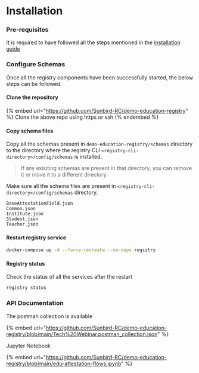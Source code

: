 # Installation

### **Pre-requisites**

It is required to have followed all the steps mentioned in the [installation guide](../../developer-documentation/installation-guide.md)

### Configure Schemas

Once all the registry components have been successfully started, the below steps can be followed.

#### Clone the repository

{% embed url="https://github.com/Sunbird-RC/demo-education-registry" %}
Clone the above repo using https or ssh
{% endembed %}

#### Copy schema files

Copy all the schemas present in `demo-education-registry/schemas` directory to the directory where the registry CLI `<registry-cli-directory>/config/schemas` is installed.

> If any exisiting schemas are present in that directory, you can remove it or move it to a different directory.

Make sure all the schema files are present in `<registry-cli-directory>/config/schemas` directory.

```
BaseAttestationField.json
Common.json
Institute.json
Student.json
Teacher.json
```

#### Restart registry service

```bash
docker-compose up -d --force-recreate --no-deps registry
```

#### Registry status

Check the status of all the services after the restart

```bash
registry status
```

### API Documentation

The postman collection is available

{% embed url="https://github.com/Sunbird-RC/demo-education-registry/blob/main/Tech%20Webinar.postman_collection.json" %}

Jupyter Notebook

{% embed url="https://github.com/Sunbird-RC/demo-education-registry/blob/main/edu-attestation-flows.ipynb" %}
